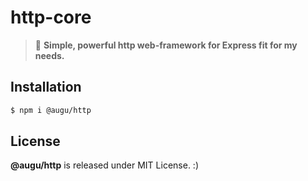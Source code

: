 # http-core
> 🧶 **Simple, powerful http web-framework for Express fit for my needs.**

## Installation
```sh
$ npm i @augu/http
```

## License
**@augu/http** is released under MIT License. :)
